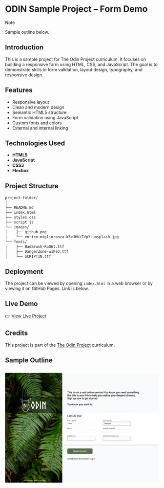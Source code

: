 # **ODIN Sample Project – Form Demo**

> [!NOTE]
> Sample outline below.

## **Introduction**

This is a sample project for The Odin Project curriculum. It focuses on building a responsive form using HTML, CSS, and JavaScript. The goal is to demonstrate skills in form validation, layout design, typography, and responsive design.

## **Features**

- Responsive layout
- Clean and modern design
- Semantic HTML5 structure
- Form validation using JavaScript
- Custom fonts and colors
- External and internal linking

## **Technologies Used**

- **HTML5**
- **JavaScript**
- **CSS3**
- **Flexbox**

## **Project Structure**

```plaintext
project-folder/
│
├── README.md
├── index.html
├── styles.css
├── script.js
└── images/
│    ├── github.png
│    └── enrico-miglioranza-W3eJHKcTVpY-unsplash.jpg
└── fonts/
│    ├── BadBrush-RpD6l.ttf
│    ├── DangerZone-w1Pe3.ttf
│    └── SCRIPTIN.ttf
```

## **Deployment**

The project can be viewed by opening `index.html` in a web browser or by viewing it on GitHub Pages. Link is below.

## **Live Demo**

👉 [View Live Project](https://prs-016.github.io/form-demo/)

## **Credits**

This project is part of the [The Odin Project](https://www.theodinproject.com/) curriculum.


## **Sample Outline**
## ![Sample outline:](./images/sign-up-form.png)

